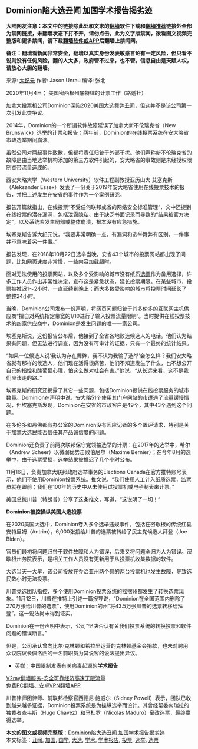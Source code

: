  <h2>Dominion陷大选丑闻 加国学术报告揭劣迹</h2> <p class="notice"><b>大陆网友注意：本文中的链接除此处和文末的<a href="https://github.com/bannedbook/fanqiang" >翻墙</a>软件下载和<a href="https://github.com/killgcd/justmysocks/blob/master/README.md">翻墙推荐</a>链接外全部为禁网链接，未翻墙状态下打不开，请勿点击。此为文字版禁闻，欲看图文视频完整版和更多禁闻，请下载<a href="https://github.com/bannedbook/fanqiang">翻墙软件或APP</a>后翻墙上禁闻网。</p><p>备注：翻墙看新闻非常安全，翻墙以真实身份发表敏感言论有一定风险，但只看不说则没有任何风险，翻的人太多，政府管不过来，也不管。信息自由是天赋人权，请放心大胆的翻墙。</b></p>  <div class="entry"> <p>来源:&nbsp;<span class='wp_keywordlink_affiliate'><a href="http://www.epochtimes.com/" title="大纪元" target="_blank">大纪元</a></span>                            作者:&nbsp;Jason Unrau                       编译:&nbsp;张北                                                 </p> <p>2020年11月4日； 美国密西根州底特律的计票工作（路透社）</p> <p>加拿大<a href="https://www.bannedbook.org/bnews/tag/%E6%8A%95%E7%A5%A8/" class="st_tag internal_tag" rel="tag" title="标签 投票 下的日志">投票</a>机公司Dominion深陷2020美国<a href="https://www.bannedbook.org/bnews/tag/%e5%a4%a7%e9%80%89/" class="st_tag internal_tag" rel="tag" title="标签 大选 下的日志">大选</a>舞弊<a href="https://www.bannedbook.org/bnews/tag/%e4%b8%91%e9%97%bb/" class="st_tag internal_tag" rel="tag" title="标签 丑闻 下的日志">丑闻</a>，但这并不是该公司第一次引发此类争议。</p> <p>2014年，Dominion的一个所谓软件故障延误了加拿大新不伦瑞克省（New Brunswick）<a href="https://www.bannedbook.org/bnews/tag/%e9%80%89%e4%b8%be/" class="st_tag internal_tag" rel="tag" title="标签 选举 下的日志">选举</a>的计票和报告；两年前，Dominion的在线投票系统在安大略省市政选举期间崩溃。</p> <p>虽然公司对两起事件致歉，但都将责任归咎于外部干扰。他们声称新不伦瑞克省的故障是由当地选举机构添加的第三方软件引起的，安大略省的事故则是未经授权限制宽带流量造成的。</p> <p>西安大略大学（Western University）软件工程副教授亚历山大·艾塞克斯（Aleksander Essex）发表了一份关于2019年安大略省使用在线投票技术的报告，并把上述发生在安省的事件作为一个案例研究。</p>  <p>报告开篇就指出，在线投票“不受任何联邦或省的网络安全标准管理”，文中还提到在线投票的潜在漏洞，包括泄露隐私、由于缺乏书面记录而导致的“结果被官方决定”，以及系统若发生局部或整体崩溃，根本没有应急措施。</p> <p>埃塞克斯告诉大纪元说，“我要非常明确一点，有漏洞和选举舞弊有区别，一件事并不意味着另一件事。”</p> <p>报告发现，在2018年10月22日选举当晚，安省43个城市的投票网站都出现了问题，比如网页速度非常慢，一些内容加载超时。</p> <p>面对无法使用的投票网站，以及多个受影响的城市没有纸质<a href="https://www.bannedbook.org/bnews/tag/%E9%80%89%E7%A5%A8/" class="st_tag internal_tag" rel="tag" title="标签 选票 下的日志">选票</a>作为备用选择，许多工作人员作出非常性决定，宣布这是紧急状态，延长投票期限。在某些城市，投票被推迟1～2小时，一直延续到晚上；而大多数受影响的城市将投票时间延长了整整24小时。</p> <p>当晚，Dominion公司发布一份声明，将网页问题归咎于其多伦多的互联网主机供应商“擅自对系统指定带宽的1/10进行了输入投票流量限制”。当时提供在线投票技术的四家供应商中，Dominion是发生问题的唯一一家公司。</p> <p>埃塞克斯说，这份报告公布后，他接到了全省各地败选候选人的电话。他们认为结果有问题，但无法进行调查，因为没有可审计的证据，只有一个最终的统计结果。</p>  <p>“如果一位候选人说‘我认为存在舞弊，我不认为我输了选举’会怎么样？我们安大略省就有那样的候选人，他们现在活得很痛苦，他们不知道发生了什么，也不想公开自己的指控和酸葡萄心理，怕这么做对社会有害。”他说，“从长远来看，这不是我们应该走的路。”</p> <p>埃塞克斯的研究还揭露了其它一些问题，包括Dominion提供在线投票服务的城市数量。Dominion在声明中说，安大略51个使用其门户网站的市遭遇了流量缓慢情况，但埃塞克斯发现，Dominion在安省的市政客户是49个，其中43个遇到这个问题。</p> <p>在多伦多和丹佛都有办公室的Dominion没有回应记者的多个置评请求，特别是关于加拿大选民能否信任其产品诚信度的问题。</p> <p>Dominion还负责了前两次联邦保守党领袖选举的计票：在2017年的选举中，希尔（Andrew Scheer）以微弱优势击败伯尼尔（Maxime Bernier）；在今年8月的选举中，由于选票受损，选举结果被推迟了几个小时公布。</p> <p>11月16日，负责加拿大联邦政府选举事务的Elections Canada在官方推特账号表示，他们不使用Dominion投票系统。推文说，“我们使用人工计入纸质选票，监票员就在跟前；我们在100年的历史中从未使用过投票机或电子制表来计票。”</p> <p>美国总统川普（特朗普）分享了这条推文，写道，“这说明了一切！”</p>  <p><strong>Dominion被控操纵美国大选投票</strong></p> <p>在2020美国大选中，Dominion卷入多个选举违规事件，包括在密歇根的传统红县安特里姆（Antrim），6,000张投给川普的选票被转给了民主党候选人拜登（Joe Biden）。</p> <p>官员们最初将问题归咎于软件故障和人为错误，后来又将问题全归为人为错误。密歇根州务院表示，是相关工作人员没有更新用于从投票机收集数据的软件。</p> <p>大选当天一大早，该公司投放在乔治亚州两个县的两台投票机也发生故障，导致选民数小时无法投票。</p> <p>川普竞选团队指控，多个使用Dominion投票系统的摇摆州都发生了转换选票现象。11月12日，川普在推特上引述一篇报导说，“Dominion在全国范围内删除了270万张给川普的选票”，使用Dominion的州“将43.5万张川普的选票转移给拜登”。这一说法尚未得到证实。</p> <p>Dominion在一份声明中表示，公司“坚决否认有关我们投票系统的转换投票和软件问题的错误断言。”</p>  <p>但是，公司承认曾向比尔·克林顿和希拉里运营的克林顿基金会捐款，也未对聘用众议院议长佩洛西的一名前职员为其说客的说法提出异议。</p> <ul class='op-related-articles' title='相关阅读'> <li><a href='https://www.bannedbook.org/bnews/cbnews/20200413/1311678.html' target='_blank'>英媒：中国限制发表有关病毒起源的<b>学术报告</b></a></li> </ul> <p class="texttj"> <a href="https://www.bannedbook.org/forum23/topic22702.html" target="_blank">V2ray翻墙服务-安全可靠经济高速无限流量</a><br/> <a href="https://github.com/bannedbook/fanqiang/wiki/%E7%A6%81%E9%97%BB%E7%BD%91%E5%AE%89%E5%8D%93%E7%BF%BB%E5%A2%99%E6%96%B0%E9%97%BBAPP" target="_blank">免费PC翻墙、安卓VPN翻墙APP</a></p><p>川普律师团律师、前联邦检察官西德尼‧鲍威尔（Sidney Powell）表示，团队已收到越来越多证据，Dominion投票系统是为操纵选举而设计。其曾经帮委内瑞拉的独裁者查韦斯（Hugo Chavez）和马杜罗（Nicolas Maduro）窜改选票，最终赢得选举。</p><a name='sharetosocial'></a>       <div><b>本文的图文或视频完整版</b>：<a href='https://www.bannedbook.org/bnews/cbnews/20201120/1433803.html'>Dominion陷大选丑闻 加国学术报告揭劣迹</a></div>  </div><!--END ENTRY--> <div class="postfooter"> <div>本文标签：<a href="https://www.bannedbook.org/bnews/tag/%e4%b8%91%e9%97%bb/" rel="tag">丑闻</a>, <a href="https://www.bannedbook.org/bnews/tag/%E5%8A%A0%E5%9B%BD/" rel="tag">加国</a>, <a href="https://www.bannedbook.org/bnews/tag/%E5%9B%BD%E5%AD%A6/" rel="tag">国学</a>, <a href="https://www.bannedbook.org/bnews/tag/%e5%a4%a7%e9%80%89/" rel="tag">大选</a>, <a href="https://www.bannedbook.org/bnews/tag/%E5%AD%A6%E6%9C%AF/" rel="tag">学术</a>, <a href="https://www.bannedbook.org/bnews/tag/%E5%AD%A6%E6%9C%AF%E6%8A%A5%E5%91%8A/" rel="tag">学术报告</a>, <a href="https://www.bannedbook.org/bnews/tag/%E6%8A%95%E7%A5%A8/" rel="tag">投票</a>, <a href="https://www.bannedbook.org/bnews/tag/%e9%80%89%e4%b8%be/" rel="tag">选举</a>, <a href="https://www.bannedbook.org/bnews/tag/%E9%80%89%E7%A5%A8/" rel="tag">选票</a></div>  </div><!--END POSTFOOTER--> 